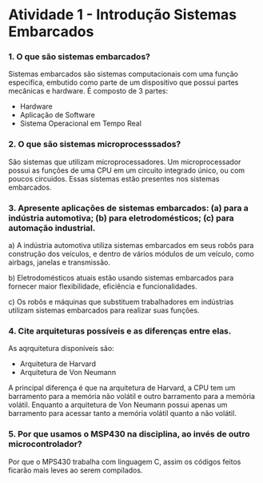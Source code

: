 # Atividade 1 - Introdução Sistemas Embarcados

### 1. O que são sistemas embarcados?
Sistemas embarcados são sistemas computacionais com uma função especifíca, embutido como parte de um dispositivo que possui partes mecânicas e hardware.
É composto de 3 partes:
* Hardware
* Aplicação de Software
* Sistema Operacional em Tempo Real

### 2. O que são sistemas microprocesssados?
São sistemas que utilizam microprocessadores. Um microprocessador possui as funções de uma CPU em um circuito integrado único, ou com poucos circuidos. Essas sistemas estão presentes nos sistemas embarcados.

### 3. Apresente aplicações de sistemas embarcados: (a) para a indústria automotiva; (b) para eletrodomésticos; (c) para automação industrial.
a) A indústria automotiva utiliza sistemas embarcados em seus robôs para construção dos veículos, e dentro de vários módulos de um veículo, como airbags, janelas e transmissão.

b) Eletrodomésticos atuais estão usando sistemas embarcados para fornecer maior flexibilidade, eficiência e funcionalidades. 

c) Os robôs e máquinas que substituem trabalhadores em indústrias utilizam sistemas embarcados para realizar suas funções. 

### 4. Cite arquiteturas possíveis e as diferenças entre elas.
As aqrquitetura disponíveis são:
- Arquitetura de Harvard
- Arquitetura de Von Neumann

A principal diferença é que na arquitetura de Harvard, a CPU tem um barramento para a memória não volátil e outro barramento para a memória volátil. Enquanto a arquitetura de Von Neumann possui apenas um barramento para acessar tanto a memória volátil quanto a não volátil.

### 5. Por que usamos o MSP430 na disciplina, ao invés de outro microcontrolador?
Por que o MPS430 trabalha com linguagem C, assim os códigos feitos ficarão mais leves ao serem compilados.

